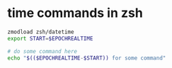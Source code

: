 # time commands in zsh

```sh
zmodload zsh/datetime
export START=$EPOCHREALTIME

# do some command here
echo "$(($EPOCHREALTIME-$START)) for some command"
```

